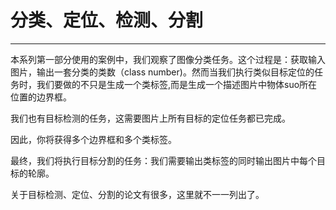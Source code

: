 # 分类、定位、检测、分割

---

本系列第一部分使用的案例中，我们观察了图像分类任务。这个过程是：获取输入图片，输出一套分类的类数（class number)。然而当我们执行类似目标定位的任务时，我们要做的不只是生成一个类标签,而是生成一个描述图片中物体suo所在位置的边界框。





我们也有目标检测的任务，这需要图片上所有目标的定位任务都已完成。



因此，你将获得多个边界框和多个类标签。



最终，我们将执行目标分割的任务：我们需要输出类标签的同时输出图片中每个目标的轮廓。





关于目标检测、定位、分割的论文有很多，这里就不一一列出了。